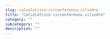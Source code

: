 ```yaml
---
slug: calcolatrice-circonferenza-cilindro
title: "Calcolatrice circonferenza cilindro"
category: ""
subcategory: ""
description: ""
---
```


